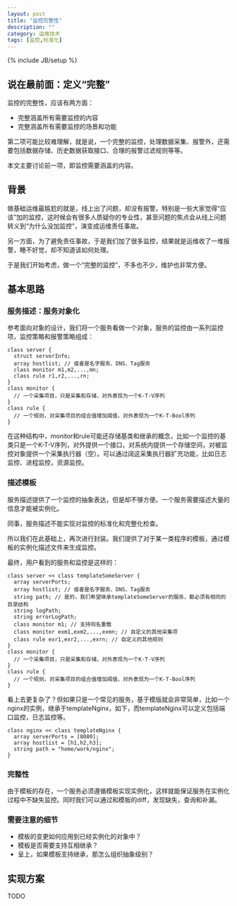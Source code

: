 ```yaml
---
layout: post
title: "监控完整性"
description: ""
category: 运维技术
tags: [监控,标准化]
---
```

{% include JB/setup %}

## 说在最前面：定义“完整”

监控的完整性，应该有两方面：

* 完整涵盖所有需要监控的内容
* 完整涵盖所有需要监控的场景和功能

第二项可能比较难理解，就是说，一个完整的监控，处理数据采集、报警外，还需要包括数据存储、历史数据获取接口、合理的报警过滤规则等等。

本文主要讨论前一项，即监控需要涵盖的内容。

## 背景

做基础运维最尴尬的就是，线上出了问题，却没有报警。特别是一些大家觉得“应该”加的监控，这时候会有很多人质疑你的专业性，甚至问题的焦点会从线上问题转义到“为什么没加监控”，演变成运维责任事故。

另一方面，为了避免责任事故，于是我们加了很多监控，结果就是运维收了一堆报警，睡不好觉，却不知道该如何处理。

于是我们开始考虑，做一个“完整的监控”，不多也不少，维护也非常方便。

## 基本思路

### 服务描述：服务对象化

参考面向对象的设计，我们将一个服务看做一个对象，服务的监控由一系列监控项，监控策略和报警策略组成：

```
class server {
  struct serverInfo;
  array hostlist; // 或者是名字服务、DNS、Tag服务
  class monitor m1,m2,...,mn;
  class rule r1,r2,...,rn;
}
class monitor {
  // 一个采集项目，只是采集和存储，对外表现为一个K-T-V序列
}
class rule {
  // 一个规则，对采集项目的组合值增加阈值，对外表现为一个K-T-Bool序列
}
```

在这种结构中，monitor和rule可能还存储基类和继承的概念，比如一个监控的基类只是一个K-T-V序列，对外提供一个接口，对系统内提供一个存储空间，对被监控对象提供一个采集执行器（空）。可以通过阔这采集执行器扩充功能，比如日志监控、进程监控，资源监控。

### 描述模板

服务描述提供了一个监控的抽象表达，但是却不够方便。一个服务需要描述大量的信息才能被实例化。

同事，服务描述不能实现对监控的标准化和完整化检查。

所以我们在此基础上，再次进行封装。我们提供了对于某一类程序的模板，通过模板的实例化描述文件来生成监控。

最终，用户看到的服务和监控是这样的：

```
class server << class templateSomeServer {
  array serverPorts;
  array hostlist; // 或者是名字服务、DNS、Tag服务
  string path; // 是的，我们希望继承templateSomeServer的服务，都必须有相同的目录结构
  string logPath; 
  string errorLogPath;
  class monitor m1; // 支持同名重载
  class monitor exm1,exm2,...,exmn; // 自定义的其他采集项
  class rule exr1,exr2,...,exrn; // 自定义的其他规则
}
class monitor {
  // 一个采集项目，只是采集和存储，对外表现为一个K-T-V序列
}
class rule {
  // 一个规则，对采集项目的组合值增加阈值，对外表现为一个K-T-Bool序列
}
```

看上去更复杂了？但如果只是一个常见的服务，基于模版就会非常简单，比如一个nginx的实例，继承于templateNginx，如下，而templateNginx可以定义包括端口监控，日志监控等。

```
class nginx << class templateNginx {
  array serverPorts = [8080];
  array hostlist = [h1,h2,h3];
  string path = "home/work/nginx";
}
```

### 完整性

由于模板的存在，一个服务必须遵循模板实现实例化，这样就能保证服务在实例化过程中不缺失监控。同时我们可以通过和模板的diff，发现缺失，查询和补漏。

### 需要注意的细节

* 模板的变更如何应用到已经实例化的对象中？
* 模板是否需要支持互相继承？
* 呈上，如果模板支持继承，那怎么组织抽象级别？

## 实现方案

TODO




















